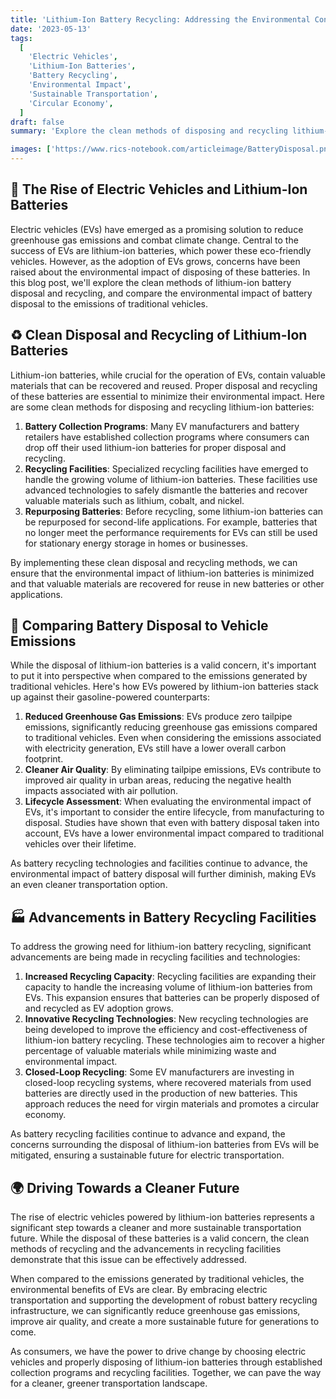 ```yaml
---
title: 'Lithium-Ion Battery Recycling: Addressing the Environmental Concerns of Electric Vehicles'
date: '2023-05-13'
tags:
  [
    'Electric Vehicles',
    'Lithium-Ion Batteries',
    'Battery Recycling',
    'Environmental Impact',
    'Sustainable Transportation',
    'Circular Economy',
  ]
draft: false
summary: 'Explore the clean methods of disposing and recycling lithium-ion batteries, addressing the concerns surrounding electric vehicles. Learn about the environmental benefits of EVs compared to traditional vehicles and discover the advancements in battery recycling facilities that mitigate the impact of battery disposal.'

images: ['https://www.rics-notebook.com/articleimage/BatteryDisposal.png']
---
```


## 🔋 The Rise of Electric Vehicles and Lithium-Ion Batteries

Electric vehicles (EVs) have emerged as a promising solution to reduce greenhouse gas emissions and combat climate change. Central to the success of EVs are lithium-ion batteries, which power these eco-friendly vehicles. However, as the adoption of EVs grows, concerns have been raised about the environmental impact of disposing of these batteries. In this blog post, we'll explore the clean methods of lithium-ion battery disposal and recycling, and compare the environmental impact of battery disposal to the emissions of traditional vehicles.

## ♻️ Clean Disposal and Recycling of Lithium-Ion Batteries

Lithium-ion batteries, while crucial for the operation of EVs, contain valuable materials that can be recovered and reused. Proper disposal and recycling of these batteries are essential to minimize their environmental impact. Here are some clean methods for disposing and recycling lithium-ion batteries:

1. **Battery Collection Programs**: Many EV manufacturers and battery retailers have established collection programs where consumers can drop off their used lithium-ion batteries for proper disposal and recycling.
2. **Recycling Facilities**: Specialized recycling facilities have emerged to handle the growing volume of lithium-ion batteries. These facilities use advanced technologies to safely dismantle the batteries and recover valuable materials such as lithium, cobalt, and nickel.
3. **Repurposing Batteries**: Before recycling, some lithium-ion batteries can be repurposed for second-life applications. For example, batteries that no longer meet the performance requirements for EVs can still be used for stationary energy storage in homes or businesses.

By implementing these clean disposal and recycling methods, we can ensure that the environmental impact of lithium-ion batteries is minimized and that valuable materials are recovered for reuse in new batteries or other applications.

## 🍃 Comparing Battery Disposal to Vehicle Emissions

While the disposal of lithium-ion batteries is a valid concern, it's important to put it into perspective when compared to the emissions generated by traditional vehicles. Here's how EVs powered by lithium-ion batteries stack up against their gasoline-powered counterparts:

1. **Reduced Greenhouse Gas Emissions**: EVs produce zero tailpipe emissions, significantly reducing greenhouse gas emissions compared to traditional vehicles. Even when considering the emissions associated with electricity generation, EVs still have a lower overall carbon footprint.
2. **Cleaner Air Quality**: By eliminating tailpipe emissions, EVs contribute to improved air quality in urban areas, reducing the negative health impacts associated with air pollution.
3. **Lifecycle Assessment**: When evaluating the environmental impact of EVs, it's important to consider the entire lifecycle, from manufacturing to disposal. Studies have shown that even with battery disposal taken into account, EVs have a lower environmental impact compared to traditional vehicles over their lifetime.

As battery recycling technologies and facilities continue to advance, the environmental impact of battery disposal will further diminish, making EVs an even cleaner transportation option.

## 🏭 Advancements in Battery Recycling Facilities

To address the growing need for lithium-ion battery recycling, significant advancements are being made in recycling facilities and technologies:

1. **Increased Recycling Capacity**: Recycling facilities are expanding their capacity to handle the increasing volume of lithium-ion batteries from EVs. This expansion ensures that batteries can be properly disposed of and recycled as EV adoption grows.
2. **Innovative Recycling Technologies**: New recycling technologies are being developed to improve the efficiency and cost-effectiveness of lithium-ion battery recycling. These technologies aim to recover a higher percentage of valuable materials while minimizing waste and environmental impact.
3. **Closed-Loop Recycling**: Some EV manufacturers are investing in closed-loop recycling systems, where recovered materials from used batteries are directly used in the production of new batteries. This approach reduces the need for virgin materials and promotes a circular economy.

As battery recycling facilities continue to advance and expand, the concerns surrounding the disposal of lithium-ion batteries from EVs will be mitigated, ensuring a sustainable future for electric transportation.

## 🌍 Driving Towards a Cleaner Future

The rise of electric vehicles powered by lithium-ion batteries represents a significant step towards a cleaner and more sustainable transportation future. While the disposal of these batteries is a valid concern, the clean methods of recycling and the advancements in recycling facilities demonstrate that this issue can be effectively addressed.

When compared to the emissions generated by traditional vehicles, the environmental benefits of EVs are clear. By embracing electric transportation and supporting the development of robust battery recycling infrastructure, we can significantly reduce greenhouse gas emissions, improve air quality, and create a more sustainable future for generations to come.

As consumers, we have the power to drive change by choosing electric vehicles and properly disposing of lithium-ion batteries through established collection programs and recycling facilities. Together, we can pave the way for a cleaner, greener transportation landscape.

